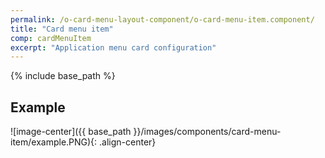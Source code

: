 ```yaml
---
permalink: /o-card-menu-layout-component/o-card-menu-item.component/
title: "Card menu item"
comp: cardMenuItem
excerpt: "Application menu card configuration"
---
```


{% include base_path %}

## Example

![image-center]({{ base_path }}/images/components/card-menu-item/example.PNG){: .align-center}